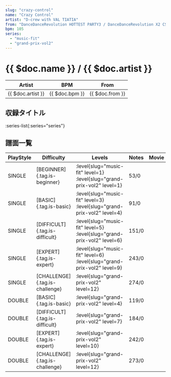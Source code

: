 ```yaml
---
slug: "crazy-control"
name: "Crazy Control"
artist: "D-crew with VAL TIATIA"
from: "DanceDanceRevolution HOTTEST PARTY3 / DanceDanceRevolution X2 CS"
bpm: 105
series:
  - "music-fit"
  - "grand-prix-vol2"
---
```


# {{ $doc.name }} / {{ $doc.artist }}

|Artist|BPM|From|
|------|---|----|
|{{ $doc.artist }}|{{ $doc.bpm }}|{{ $doc.from }}|

## 収録タイトル

:series-list{:series="series"}

## 譜面一覧

|PlayStyle|Difficulty|Levels|Notes|Movie|
|---------|----------|------|-----|-----|
|SINGLE|[BEGINNER]{.tag.is-beginner}|<div class="field is-grouped is-grouped-multiline"> :level{slug="music-fit" level=1} :level{slug="grand-prix-vol2" level=1}</div>|53/0||
|SINGLE|[BASIC]{.tag.is-basic}|<div class="field is-grouped is-grouped-multiline"> :level{slug="music-fit" level=3} :level{slug="grand-prix-vol2" level=4}</div>|91/0||
|SINGLE|[DIFFICULT]{.tag.is-difficult}|<div class="field is-grouped is-grouped-multiline"> :level{slug="music-fit" level=5} :level{slug="grand-prix-vol2" level=6}</div>|151/0||
|SINGLE|[EXPERT]{.tag.is-expert}|<div class="field is-grouped is-grouped-multiline"> :level{slug="music-fit" level=6} :level{slug="grand-prix-vol2" level=9}</div>|243/0||
|SINGLE|[CHALLENGE]{.tag.is-challenge}|<div class="field is-grouped is-grouped-multiline"> :level{slug="grand-prix-vol2" level=12}</div>|274/0||
|DOUBLE|[BASIC]{.tag.is-basic}|<div class="field is-grouped is-grouped-multiline"> :level{slug="grand-prix-vol2" level=4}</div>|119/0||
|DOUBLE|[DIFFICULT]{.tag.is-difficult}|<div class="field is-grouped is-grouped-multiline"> :level{slug="grand-prix-vol2" level=7}</div>|184/0||
|DOUBLE|[EXPERT]{.tag.is-expert}|<div class="field is-grouped is-grouped-multiline"> :level{slug="grand-prix-vol2" level=10}</div>|242/0||
|DOUBLE|[CHALLENGE]{.tag.is-challenge}|<div class="field is-grouped is-grouped-multiline"> :level{slug="grand-prix-vol2" level=12}</div>|273/0||
